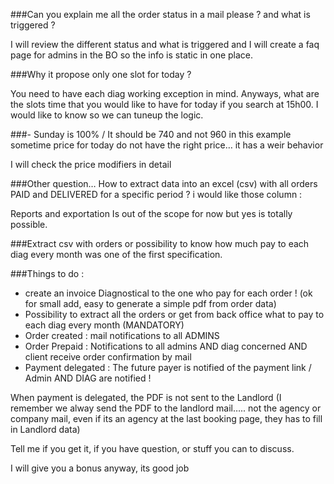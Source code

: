 ###Can you explain me all the order status in a mail please ? and what is triggered ?

I will review the different status and what is triggered and I will create a faq page for admins in the BO so the info is static in one place.

###Why it propose only one slot for today ?

You need to have each diag working exception in mind. 
Anyways, what are the slots time that you would like to have for today if you
search at 15h00. I would like to know so we can tuneup the logic.


###- Sunday is 100% / It should be 740 and not 960 in this example
sometime price for today do not have the right price… it has a weir behavior

I will check the price modifiers in detail

###Other question… How to extract data into an excel (csv) with all orders PAID and DELIVERED for a specific period ? i would like those column : 

Reports and exportation Is out of the scope for now but yes is totally possible.

###Extract csv with orders or possibility to know how much pay to each diag every month was one of the first specification.



###Things to do :
- create an invoice Diagnostical to the one who pay for each order ! (ok for small add, easy to generate a simple pdf from order data)
- Possibility to extract all the orders or get from back office what to pay to each diag every month (MANDATORY)
- Order created : mail notifications to all ADMINS
- Order Prepaid : Notifications to all admins AND diag concerned AND client receive order confirmation by mail
- Payment delegated : The future payer is notified of the payment link / Admin AND DIAG are notified !

When payment is delegated, the PDF is not sent to the Landlord (I remember we alway send the PDF to the landlord mail….. not the agency or company  mail, even if its an agency at the last booking page, they has to fill in Landlord data)

Tell me if you get it, if you have question, or stuff you can to discuss.

I will give you a bonus anyway, its good job

